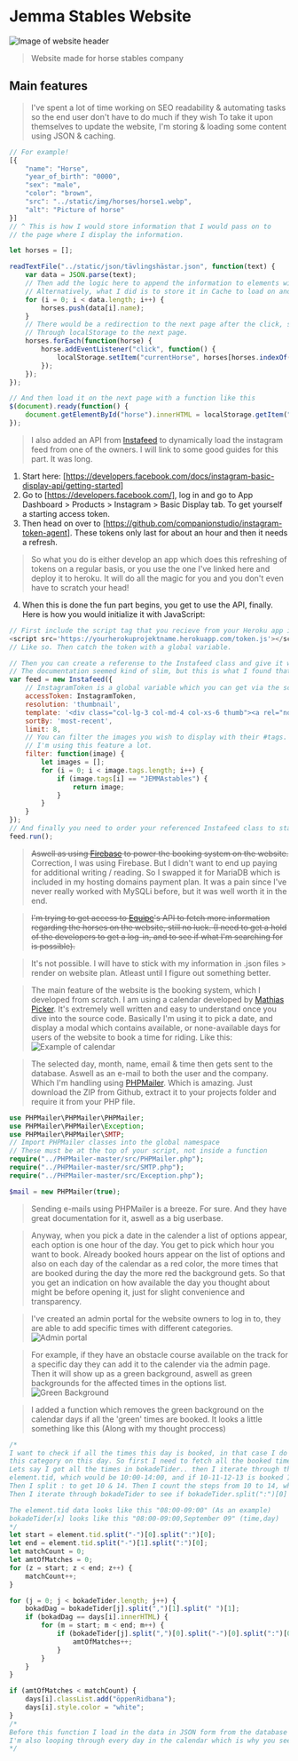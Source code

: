 # Jemma Stables Website
![Image of website header](https://i.ibb.co/0JKP2rn/Jemma-Stables.jpg)
> Website made for horse stables company

## Main features
> I've spent a lot of time working on SEO readability & automating tasks so the end user don't have to do much if they wish
> To take it upon themselves to update the website, I'm storing & loading some content using JSON & caching.

```javascript
// For example!
[{
    "name": "Horse",
    "year_of_birth": "0000",
    "sex": "male",
    "color": "brown",
    "src": "../static/img/horses/horse1.webp",
    "alt": "Picture of horse"
}]
// ^ This is how I would store information that I would pass on to
// the page where I display the information.

let horses = [];

readTextFile("../static/json/tävlingshästar.json", function(text) {
    var data = JSON.parse(text);
    // Then add the logic here to append the information to elements within the website
    // Alternatively, what I did is to store it in Cache to load on another page.
    for (i = 0; i < data.length; i++) {
        horses.push(data[i].name);
    }
    // There would be a redirection to the next page after the click, so I sent the data
    // Through localStorage to the next page.
    horses.forEach(function(horse) {
        horse.addEventListener("click", function() {
            localStorage.setItem("currentHorse", horses[horses.indexOf(horse)]);
        });
    });
});

// And then load it on the next page with a function like this
$(document).ready(function() {
    document.getElementById("horse").innerHTML = localStorage.getItem("currentHorse");
});
```

> I also added an API from [Instafeed](https://instafeedjs.com/) to dynamically load 
> the instagram feed from one of the owners. I will link to some good guides for this part. It was long.

1. Start here: [https://developers.facebook.com/docs/instagram-basic-display-api/getting-started]
2. Go to [https://developers.facebook.com/], log in and go to App Dashboard > Products > Instagram > Basic Display tab. To get yourself a starting access token.
3. Then head on over to [https://github.com/companionstudio/instagram-token-agent]. These tokens only last for about an hour and then it needs a refresh.
> So what you do is either develop an app which does this refreshing of tokens on a regular basis, or you use the one I've linked here and deploy it to heroku.
> It will do all the magic for you and you don't even have to scratch your head!
4. When this is done the fun part begins, you get to use the API, finally. Here is how you would initialize it with JavaScript:
```javascript
// First include the script tag that you recieve from your Heroku app in your header
<script src='https://yourherokuprojektname.herokuapp.com/token.js'></script>
// Like so. Then catch the token with a global variable.

// Then you can create a referense to the Instafeed class and give it whatever properties you wish!
// The documentation seemed kind of slim, but this is what I found that works well for me.
var feed = new Instafeed({
    // InstagramToken is a global variable which you can get via the script you put in your header.
    accessToken: InstagramToken,
    resolution: 'thumbnail',
    template: '<div class="col-lg-3 col-md-4 col-xs-6 thumb"><a rel="noreferrer" alt="description" href="{{link}}" target="_blank"><figure><img alt="description"class="img-fluid img-thumbnail" src="{{image}}"></a></figure></div>',
    sortBy: 'most-recent',
    limit: 8,
    // You can filter the images you wish to display with their #tags.
    // I'm using this feature a lot.
    filter: function(image) {
        let images = [];
        for (i = 0; i < image.tags.length; i++) {
            if (image.tags[i] == "JEMMAstables") {
                return image;
            }
        }
    }
});
// And finally you need to order your referenced Instafeed class to start working.
feed.run();
```

> ~~Aswell as using [Firebase](https://firebase.google.com/) to power the booking system on the website.~~
> Correction, I was using Firebase. But I didn't want to end up paying for additional writing / reading.
> So I swapped it for MariaDB which is included in my hosting domains payment plan.
> It was a pain since I've never really worked with MySQLi before, but it was well worth it in the end.

> ~~I'm trying to get access to [Equipe](http://www.equipe.com/)'s API to fetch more information regarding the horses
> on the website, still no luck. (I need to get a hold of the developers to get a log-in, and to see if what I'm searching for is possible).~~

> It's not possible. I will have to stick with my information in .json files > render on website plan. Atleast until I figure out something better.

> The main feature of the website is the booking system, which I developed from scratch. I am using a calendar developed by [Mathias Picker](https://github.com/MathiasWP/CalendarPickerJS).
> It's extremely well written and easy to understand once you dive into the source code. Basically I'm using it to pick a date, and display a modal 
> which contains available, or none-available days for users of the website to book a time for riding. Like this:
![Example of calendar](https://i.ibb.co/TgjrSSS/displaycalendar.jpg)

> The selected day, month, name, email & time then gets sent to the database. Aswell as an e-mail to both the user and the company.
> Which I'm handling using [PHPMailer](https://github.com/PHPMailer/PHPMailer). Which is amazing.
> Just download the ZIP from Github, extract it to your projects folder and require it from your PHP file.

```php
use PHPMailer\PHPMailer\PHPMailer;
use PHPMailer\PHPMailer\Exception;
use PHPMailer\PHPMailer\SMTP;
// Import PHPMailer classes into the global namespace
// These must be at the top of your script, not inside a function
require("../PHPMailer-master/src/PHPMailer.php");
require("../PHPMailer-master/src/SMTP.php");
require("../PHPMailer-master/src/Exception.php");

$mail = new PHPMailer(true);
```

> Sending e-mails using PHPMailer is a breeze. For sure. And they have great documentation for it, aswell as a big userbase.

> Anyway, when you pick a date in the calender a list of options appear, each option is one hour of the day. You get to pick which hour you want to book. Already booked hours appear on the list of options and also on each day of the calendar as a red color, the more times that are booked during the day the more red the background gets. So that you get an indication on how available the day you thought about might be before opening it, just for slight convenience and transparency. 

> I've created an admin portal for the website owners to log in to, they are able to add specific times with different categories. 
![Admin portal](https://i.ibb.co/RzQNQ8r/admin-jemmastables.jpg)

> For example, if they have an obstacle course available on the track for a specific day they can add it to the calender via the admin page. Then it will show up as a green background, aswell as green backgrounds for the affected times in the options list.   
![Green Background](https://i.ibb.co/Ns4sc3J/Green.jpg)

> I added a function which removes the green background on the calendar days if all the 'green' times are booked.
> It looks a little something like this (Along with my thought proccess)

```javascript
/*
I want to check if all the times this day is booked, in that case I do not want to display
this category on this day. So first I need to fetch all the booked times and match them by this day.
Lets say I got all the times in bokadeTider.. then I iterate through them and match them with the times given by 
element.tid, which would be 10:00-14:00, and if 10-11-12-13 is booked I do not want to add the class 'öppenRidbana'. Or I can split element.tid on -, which would give me 10:00, 14:00 in array
Then I split : to get 10 & 14. Then I count the steps from 10 to 14, which is four.
Then I iterate through bokadeTider to see if bokadeTider.split(":")[0] matches all four times. Bingo!

The element.tid data looks like this "08:00-09:00" (As an example)
bokadeTider[x] looks like this "08:00-09:00,September 09" (time,day)
*/
let start = element.tid.split("-")[0].split(":")[0];
let end = element.tid.split("-")[1].split(":")[0];
let matchCount = 0;
let amtOfMatches = 0;
for (z = start; z < end; z++) {
    matchCount++;
}

for (j = 0; j < bokadeTider.length; j++) {
    bokadDag = bokadeTider[j].split(",")[1].split(" ")[1];
    if (bokadDag == days[i].innerHTML) {
        for (m = start; m < end; m++) {
            if (bokadeTider[j].split(",")[0].split("-")[0].split(":")[0] == m) {
                amtOfMatches++;
            }
        }
    }
}

if (amtOfMatches < matchCount) {
    days[i].classList.add("öppenRidbana");
    days[i].style.color = "white";
}
/*
Before this function I load in the data in JSON form from the database using PHP with an Ajax call to deliver to front-end, and iterate through every row as 'element'. Which is why you element.tid out of nowhere..
I'm also looping through every day in the calendar which is why you see days[i].
*/
```


